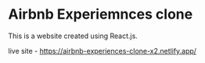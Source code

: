 # Airbnb Experiemnces clone

This is a website created using React.js. 

live site - https://airbnb-experiences-clone-x2.netlify.app/
